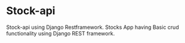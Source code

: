 # Stock-api
Stock-api using Django Restframework.
Stocks App having Basic crud functionality using Django REST framework.
